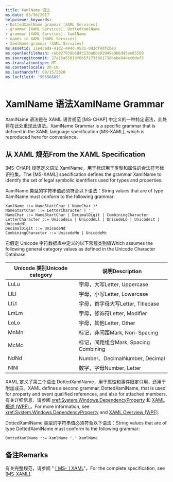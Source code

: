 ```yaml
---
title: XamlName 语法
ms.date: 03/30/2017
helpviewer_keywords:
- DottedXamlName grammar [XAML Services]
- grammar [XAML Services], DottedXamlName
- grammar [XAML Services], XamlName
- names in XAML [XAML Services]
- XamlName grammar [XAML Services]
ms.assetid: 11e4cada-41d2-494d-9531-0d3df4dfcbe3
ms.openlocfilehash: ceb027938b6d4313babbe02949e0b6dd5ee85589
ms.sourcegitcommit: 27a15a55019f6b5f2733961738babe94aec0def3
ms.translationtype: MT
ms.contentlocale: zh-CN
ms.lasthandoff: 09/15/2020
ms.locfileid: "90556689"
---
```

# <a name="xamlname-grammar"></a><span data-ttu-id="b1701-102">XamlName 语法</span><span class="sxs-lookup"><span data-stu-id="b1701-102">XamlName Grammar</span></span>

<span data-ttu-id="b1701-103">XamlName 语法是在 XAML 语言规范 [MS-CHAP] 中定义的一种特定语法，此处将在此处重现此语法。</span><span class="sxs-lookup"><span data-stu-id="b1701-103">XamlName Grammar is a specific grammar that is defined in the XAML language specification [MS-XAML], which is reproduced here for convenience.</span></span>

## <a name="from-the-xaml-specification"></a><span data-ttu-id="b1701-104">从 XAML 规范</span><span class="sxs-lookup"><span data-stu-id="b1701-104">From the XAML Specification</span></span>

<span data-ttu-id="b1701-105">[MS-CHAP] 规范定义语法 XamlName，用于标识用于类型和属性的合法符号标识符集。</span><span class="sxs-lookup"><span data-stu-id="b1701-105">The [MS-XAML] specification defines the grammar XamlName to identify the set of legal symbolic identifiers used for types and properties.</span></span>

<span data-ttu-id="b1701-106">XamlName 类型的字符串值必须符合以下语法：</span><span class="sxs-lookup"><span data-stu-id="b1701-106">String values that are of type XamlName must conform to the following grammar:</span></span>

```xaml
XamlName ::= NameStartChar ( NameChar )*
NameStartChar ::= LetterCharacter | '_'
NameChar ::= NameStartChar | DecimalDigit | CombiningCharacter
LetterCharacter ::= UnicodeLu | UnicodeLl | UnicodeLo | UnicodeLt | UnicodeNl
DecimalDigit ::= UnicodeNd
CombiningCharacter ::= UnicodeMn | UnicodeMc
```

<span data-ttu-id="b1701-107">它假定 Unicode 字符数据库中定义的以下常规类别值</span><span class="sxs-lookup"><span data-stu-id="b1701-107">Which assumes the following general category values as defined in the Unicode Character Database</span></span>

| <span data-ttu-id="b1701-108">Unicode 类别</span><span class="sxs-lookup"><span data-stu-id="b1701-108">Unicode category</span></span>   | <span data-ttu-id="b1701-109">说明</span><span class="sxs-lookup"><span data-stu-id="b1701-109">Description</span></span>                   |
|--------------------|-------------------------------|
| <span data-ttu-id="b1701-110">Lu</span><span class="sxs-lookup"><span data-stu-id="b1701-110">Lu</span></span>                 | <span data-ttu-id="b1701-111">字母，大写</span><span class="sxs-lookup"><span data-stu-id="b1701-111">Letter, Uppercase</span></span>             |
| <span data-ttu-id="b1701-112">Ll</span><span class="sxs-lookup"><span data-stu-id="b1701-112">Ll</span></span>                 | <span data-ttu-id="b1701-113">字母，小写</span><span class="sxs-lookup"><span data-stu-id="b1701-113">Letter, Lowercase</span></span>             |
| <span data-ttu-id="b1701-114">Lt</span><span class="sxs-lookup"><span data-stu-id="b1701-114">Lt</span></span>                 | <span data-ttu-id="b1701-115">字母，首字母大写</span><span class="sxs-lookup"><span data-stu-id="b1701-115">Letter, Titlecase</span></span>             |
| <span data-ttu-id="b1701-116">Lm</span><span class="sxs-lookup"><span data-stu-id="b1701-116">Lm</span></span>                 | <span data-ttu-id="b1701-117">字母，修饰符</span><span class="sxs-lookup"><span data-stu-id="b1701-117">Letter, Modifier</span></span>              |
| <span data-ttu-id="b1701-118">Lo</span><span class="sxs-lookup"><span data-stu-id="b1701-118">Lo</span></span>                 | <span data-ttu-id="b1701-119">字母，其他</span><span class="sxs-lookup"><span data-stu-id="b1701-119">Letter, Other</span></span>                 |
| <span data-ttu-id="b1701-120">Mn</span><span class="sxs-lookup"><span data-stu-id="b1701-120">Mn</span></span>                 | <span data-ttu-id="b1701-121">标记，非间距</span><span class="sxs-lookup"><span data-stu-id="b1701-121">Mark, Non-Spacing</span></span>             |
| <span data-ttu-id="b1701-122">Mc</span><span class="sxs-lookup"><span data-stu-id="b1701-122">Mc</span></span>                 | <span data-ttu-id="b1701-123">标记，间距组合</span><span class="sxs-lookup"><span data-stu-id="b1701-123">Mark, Spacing Combining</span></span>       |
| <span data-ttu-id="b1701-124">Nd</span><span class="sxs-lookup"><span data-stu-id="b1701-124">Nd</span></span>                 | <span data-ttu-id="b1701-125">Number、Decimal</span><span class="sxs-lookup"><span data-stu-id="b1701-125">Number, Decimal</span></span>               |
| <span data-ttu-id="b1701-126">Nl</span><span class="sxs-lookup"><span data-stu-id="b1701-126">Nl</span></span>                 | <span data-ttu-id="b1701-127">数字，字母</span><span class="sxs-lookup"><span data-stu-id="b1701-127">Number, Letter</span></span>                |

<span data-ttu-id="b1701-128">XAML 定义了第二个语法 DottedXamlName，用于属性和事件限定引用，还用于附加成员。</span><span class="sxs-lookup"><span data-stu-id="b1701-128">XAML defines a second grammar, DottedXamlName, that is used for property and event qualified references, and also for attached members.</span></span> <span data-ttu-id="b1701-129">有关详细信息，请参阅 <xref:System.Windows.DependencyProperty> 和 [XAML 概述 (WPF) ](../fundamentals/xaml.md)。</span><span class="sxs-lookup"><span data-stu-id="b1701-129">For more information, see <xref:System.Windows.DependencyProperty> and [XAML Overview (WPF)](../fundamentals/xaml.md).</span></span>

<span data-ttu-id="b1701-130">DottedXamlName 类型的字符串值必须符合以下语法：</span><span class="sxs-lookup"><span data-stu-id="b1701-130">String values that are of type DottedXamlName must conform to the following grammar:</span></span>

```xaml
DottedXamlName ::= XamlName '.' XamlName
```

## <a name="remarks"></a><span data-ttu-id="b1701-131">备注</span><span class="sxs-lookup"><span data-stu-id="b1701-131">Remarks</span></span>

<span data-ttu-id="b1701-132">有关完整规范，请参阅 " [ \[ MS- \] XAML](/previous-versions/msp-n-p/ff650760(v=pandp.10))"。</span><span class="sxs-lookup"><span data-stu-id="b1701-132">For the complete specification, see [\[MS-XAML\]](/previous-versions/msp-n-p/ff650760(v=pandp.10)).</span></span>
